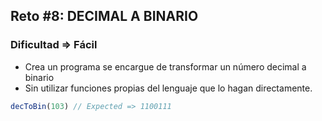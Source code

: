 ## Reto #8: DECIMAL A BINARIO
### Dificultad => Fácil

- Crea un programa se encargue de transformar un número decimal a binario 
- Sin utilizar funciones propias del lenguaje que lo hagan directamente.

```js
decToBin(103) // Expected => 1100111
```
